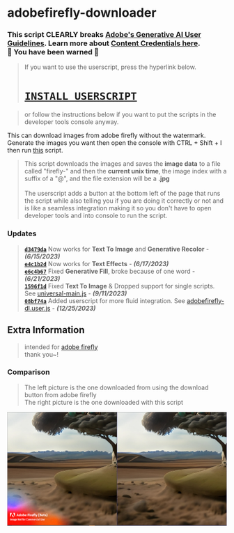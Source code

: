 # adobefirefly-downloader

### This script **CLEARLY** breaks [Adobe's Generative AI User Guidelines](https://www.adobe.com/legal/licenses-terms/adobe-gen-ai-user-guidelines.html). Learn more about [Content Credentials here](https://www.adobe.com/go/CAI-HelpX-GenerativeAI-ContentCredentials). <br/>🛑 You have been warned 🛑

> If you want to use the userscript, press the hyperlink below.
> # [`INSTALL USERSCRIPT`](https://github.com/xNasuni/artlist-downloader/raw/main/artlist-downloader.user.js)

> or follow the instructions below if you want to put the scripts in the developer tools console anyway.

This can download images from adobe firefly without the watermark. Generate the images you want then open the console with CTRL + Shift + I then run [this](https://github.com/xNasuni/adobefirefly-downloader/blob/main/universal-main.js) script.

> This script downloads the images and saves the **image data** to a file called "firefly-" and then the **current unix time**, the image index with a suffix of a "@", and the file extension will be a **.jpg**<br/><br/>
> The userscript adds a button at the bottom left of the page that runs the script while also telling you if you are doing it correctly or not and is like a seamless integration making it so you don't have to open developer tools and into console to run the script.

### Updates
> [**`d3479da`**](https://github.com/xNasuni/adobefirefly-downloader/commit/d3479da7479507ba97d88d8112bb6d9498560dba) Now works for **Text To Image** and **Generative Recolor** - **_(6/15/2023)_**<br/>
> [**`e4c1b2d`**](https://github.com/xNasuni/adobefirefly-downloader/commit/e4c1b2d7a3b0ea7527a58ed8bed767119bb661fc) Now works for **Text Effects** - **_(6/17/2023)_**<br/>
> [**`e6c4b67`**](https://github.com/xNasuni/adobefirefly-downloader/commit/e6c4b67f94f440f5a33389a45ffcba50bd349992) Fixed **Generative Fill**, broke because of one word - **_(6/21/2023)_** <br/>
> [**`1596f1d`**](https://github.com/xNasuni/adobefirefly-downloader/commit/1596f1d4c39654067a4b90b8f8577a4a33492468) Fixed **Text To Image** & Dropped support for single scripts. See [universal-main.js](https://github.com/xNasuni/adobefirefly-downloader/blob/main/universal-main.js)  - **_(9/11/2023)_**<br/>
> [**`08bf74a`**](https://github.com/xNasuni/adobefirefly-downloader/commit/08bf74a70899529dd5aaea2caac577243382d2f3) Added userscript for more fluid integration. See [adobefirefly-dl.user.js](https://github.com/xNasuni/adobefirefly-downloader/blob/main/adobefirefly-dl.user.js) - **_(12/25/2023)_** <br/>

## Extra Information

> intended for [adobe firefly](https://firefly.adobe.com)<br/>
> thank you~!


### Comparison
> The left picture is the one downloaded from using the download button from adobe firefly<br/>
> The right picture is the one downloaded with this script
<img src="./showcase.png"/>
